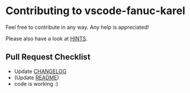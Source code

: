 # Contributing to vscode-fanuc-karel

Feel free to contribute in any way. Any help is appreciated!

Please also have a look at [HINTS](./HINTS.md).

## Pull Request Checklist

- Update [CHANGELOG](./CHANGELOG.md)
- (Update [README](./README.md))
- code is working :)
